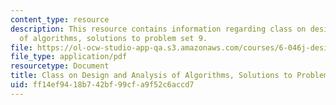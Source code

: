 ```yaml
---
content_type: resource
description: This resource contains information regarding class on design and analysis
  of algorithms, solutions to problem set 9.
file: https://ol-ocw-studio-app-qa.s3.amazonaws.com/courses/6-046j-design-and-analysis-of-algorithms-spring-2015/ff14ef9418b742bf99cfa9f52c6accd7_MIT6_046JS15_pset9sols.pdf
file_type: application/pdf
resourcetype: Document
title: Class on Design and Analysis of Algorithms, Solutions to Problem Set 9
uid: ff14ef94-18b7-42bf-99cf-a9f52c6accd7
---
```

